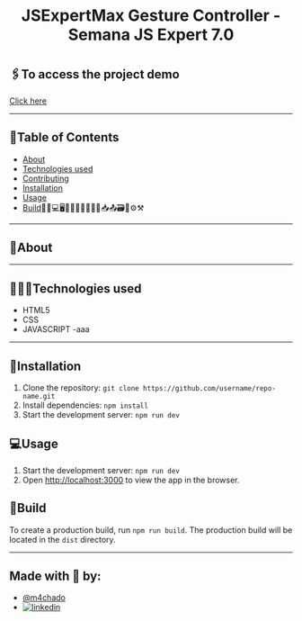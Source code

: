 <h1 align="center">
     JSExpertMax Gesture Controller - Semana JS Expert 7.0
</h1>

<h1 align="center">

</h1>

## 🖇️To access the project demo

[Click here](https://rede-social-tech.vercel.app/)

<hr>

## 📃Table of Contents

-   [About](#about)
-   [Technologies used](#technologies)
-   [Contributing](#contributing)
-   [Installation](#installation)
-   [Usage](#usage)
-   [Build](#build)📄📄💻🖥️💾💽📙📰📑📜📃📥📤🗃️🧱⚙️⚒️

<hr>

## 📜About

<hr>

## 👩🏻‍💻Technologies used

-   HTML5
-   CSS
-   JAVASCRIPT
    -aaa

<hr>

## 💾Installation

1. Clone the repository: `git clone https://github.com/username/repo-name.git`
2. Install dependencies: `npm install`
3. Start the development server: `npm run dev`

## 💻Usage

1. Start the development server: `npm run dev`
2. Open [http://localhost:3000](http://localhost:3000) to view the app in the browser.

## 🧱Build

To create a production build, run `npm run build`. The production build will be located in the `dist` directory.

<hr>

## Made with 🤍 by:

-   [@m4chado](https://github.com/m4chado)
-   [![linkedin](https://img.shields.io/badge/linkedin-0A66C2?style=for-the-badge&logo=linkedin&logoColor=white)](https://www.linkedin.com/in/enzomachado01/)
